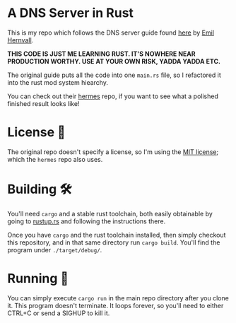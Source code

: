 # A DNS Server in Rust
This is my repo which follows the DNS server guide found [here](https://github.com/EmilHernvall/dnsguide) by [Emil Hernvall](https://github.com/EmilHernvall).

**THIS CODE IS JUST ME LEARNING RUST. IT'S NOWHERE NEAR PRODUCTION WORTHY. USE AT YOUR OWN RISK, YADDA YADDA ETC.**

The original guide puts all the code into one `main.rs` file, so I refactored it into the rust mod system hiearchy.

You can check out their [hermes](https://github.com/EmilHernvall/hermes) repo, if you want to see what a polished finished result looks like!

# License 📃
The original repo doesn't specify a license, so I'm using the [MIT license](LICENSE); which the `hermes` repo also uses.

# Building 🛠
You'll need `cargo` and a stable rust toolchain, both easily obtainable by going to [rustup.rs](https://rustup.rs/) and following the instructions there.

Once you have `cargo` and the rust toolchain installed, then simply checkout this repository, and in that same directory run `cargo build`. You'll find the program under `./target/debug/`.

# Running 🦀
You can simply execute `cargo run` in the main repo directory after you clone it.
This program doesn't terminate. It loops forever, so you'll need to either CTRL+C or send a SIGHUP to kill it.